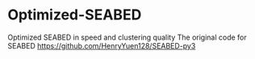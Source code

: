 # Optimized-SEABED
Optimized SEABED in speed and clustering quality
The original code for SEABED https://github.com/HenryYuen128/SEABED-py3
